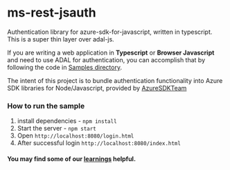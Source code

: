 # ms-rest-jsauth
Authentication library for azure-sdk-for-javascript, written in typescript. This is a super thin layer over adal-js.

If you are writing a web application in **Typescript**  or **Browser Javascript** and need to use ADAL for authentication, you can accomplish that by following the code in [Samples directory](./sample).

The intent of this project is to bundle authentication functionality into Azure SDK libraries for Node/Javascript, provided by [AzureSDKTeam](https://www.npmjs.com/~windowsazure)

### How to run the sample

1. install dependencies - `npm install`
2. Start the server - `npm start`
3. Open `http://localhost:8080/login.html`
4. After successful login `http://localhost:8080/index.html`

#### You may find some of our [learnings](./sample/Notes.md) helpful.
